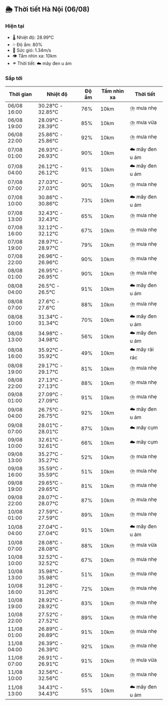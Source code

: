 ## 🌦️ Thời tiết Hà Nội (06/08)

### Hiện tại

- 🌡️ Nhiệt độ: 28.99℃
- 💦 Độ ẩm: 80%
- 💨 Sức gió: 1.34m/s
- 👁️ Tầm nhìn xa: 10km
- ☂️ Thời tiết: ☁️ mây đen u ám

### Sắp tới

| Thời gian | Nhiệt độ | Độ ẩm | Tầm nhìn xa | Thời tiết |
| --- | --- | --- | --- | --- |
| 06/08 16:00 | 30.28℃ - 32.85℃ | 76% | 10km | ⛈️ mưa nhẹ |
| 06/08 19:00 | 28.09℃ - 28.39℃ | 85% | 10km | ⛈️ mưa vừa |
| 06/08 22:00 | 25.86℃ - 25.86℃ | 92% | 10km | ⛈️ mưa nhẹ |
| 07/08 01:00 | 26.93℃ - 26.93℃ | 90% | 10km | ☁️ mây đen u ám |
| 07/08 04:00 | 26.12℃ - 26.12℃ | 91% | 10km | ☁️ mây đen u ám |
| 07/08 07:00 | 27.03℃ - 27.03℃ | 90% | 10km | ⛈️ mưa nhẹ |
| 07/08 10:00 | 30.86℃ - 30.86℃ | 73% | 10km | ☁️ mây đen u ám |
| 07/08 13:00 | 32.43℃ - 32.43℃ | 65% | 10km | ⛈️ mưa nhẹ |
| 07/08 16:00 | 32.12℃ - 32.12℃ | 67% | 10km | ⛈️ mưa nhẹ |
| 07/08 19:00 | 28.97℃ - 28.97℃ | 79% | 10km | ⛈️ mưa nhẹ |
| 07/08 22:00 | 26.96℃ - 26.96℃ | 90% | 10km | ⛈️ mưa nhẹ |
| 08/08 01:00 | 26.95℃ - 26.95℃ | 90% | 10km | ⛈️ mưa nhẹ |
| 08/08 04:00 | 26.5℃ - 26.5℃ | 91% | 10km | ☁️ mây đen u ám |
| 08/08 07:00 | 27.6℃ - 27.6℃ | 88% | 10km | ⛈️ mưa nhẹ |
| 08/08 10:00 | 31.34℃ - 31.34℃ | 70% | 10km | ☁️ mây đen u ám |
| 08/08 13:00 | 34.98℃ - 34.98℃ | 56% | 10km | ☁️ mây đen u ám |
| 08/08 16:00 | 35.92℃ - 35.92℃ | 49% | 10km | ☁️ mây rải rác |
| 08/08 19:00 | 29.17℃ - 29.17℃ | 81% | 10km | ⛈️ mưa nhẹ |
| 08/08 22:00 | 27.13℃ - 27.13℃ | 88% | 10km | ⛈️ mưa nhẹ |
| 09/08 01:00 | 27.09℃ - 27.09℃ | 91% | 10km | ⛈️ mưa nhẹ |
| 09/08 04:00 | 26.75℃ - 26.75℃ | 92% | 10km | ☁️ mây đen u ám |
| 09/08 07:00 | 28.01℃ - 28.01℃ | 87% | 10km | ☁️ mây cụm |
| 09/08 10:00 | 32.61℃ - 32.61℃ | 66% | 10km | ☁️ mây cụm |
| 09/08 13:00 | 35.27℃ - 35.27℃ | 52% | 10km | ⛈️ mưa nhẹ |
| 09/08 16:00 | 35.59℃ - 35.59℃ | 51% | 10km | ⛈️ mưa nhẹ |
| 09/08 19:00 | 29.65℃ - 29.65℃ | 81% | 10km | ⛈️ mưa nhẹ |
| 09/08 22:00 | 28.07℃ - 28.07℃ | 87% | 10km | ⛈️ mưa nhẹ |
| 10/08 01:00 | 27.59℃ - 27.59℃ | 89% | 10km | ⛈️ mưa nhẹ |
| 10/08 04:00 | 27.04℃ - 27.04℃ | 91% | 10km | ☁️ mây đen u ám |
| 10/08 07:00 | 28.08℃ - 28.08℃ | 88% | 10km | ⛈️ mưa vừa |
| 10/08 10:00 | 32.52℃ - 32.52℃ | 67% | 10km | ⛈️ mưa nhẹ |
| 10/08 13:00 | 35.98℃ - 35.98℃ | 51% | 10km | ⛈️ mưa nhẹ |
| 10/08 16:00 | 31.26℃ - 31.26℃ | 72% | 10km | ⛈️ mưa nhẹ |
| 10/08 19:00 | 28.92℃ - 28.92℃ | 83% | 10km | ⛈️ mưa nhẹ |
| 10/08 22:00 | 27.52℃ - 27.52℃ | 89% | 10km | ⛈️ mưa nhẹ |
| 11/08 01:00 | 26.89℃ - 26.89℃ | 91% | 10km | ⛈️ mưa nhẹ |
| 11/08 04:00 | 26.39℃ - 26.39℃ | 92% | 10km | ⛈️ mưa nhẹ |
| 11/08 07:00 | 26.91℃ - 26.91℃ | 91% | 10km | ⛈️ mưa vừa |
| 11/08 10:00 | 32.56℃ - 32.56℃ | 65% | 10km | ⛈️ mưa nhẹ |
| 11/08 13:00 | 34.43℃ - 34.43℃ | 55% | 10km | ☁️ mây đen u ám |
